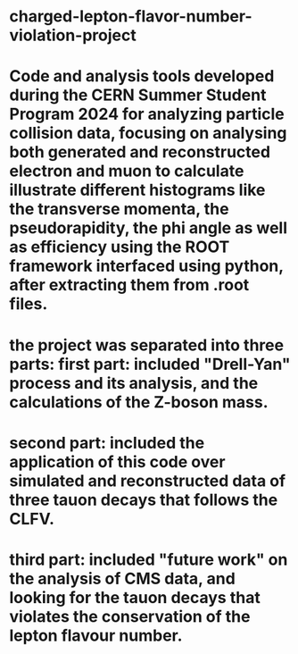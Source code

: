 # charged-lepton-flavor-number-violation-project
Code and analysis tools developed during the CERN Summer Student Program 2024 for analyzing particle collision data, focusing on analysing both generated and reconstructed electron and muon to calculate illustrate different histograms like the transverse momenta, the pseudorapidity, the phi angle as well as efficiency using the ROOT framework interfaced using python, after extracting them from .root files.
==================
the project was separated into three parts: 
first part: included "Drell-Yan" process and its analysis, and the calculations of the Z-boson mass.
===================
second part: included the application of this code over simulated and reconstructed data of three tauon decays that follows the CLFV.
===================
third part: included "future work" on the analysis of CMS data, and looking for the tauon decays that violates the conservation of the lepton flavour number.
==================

